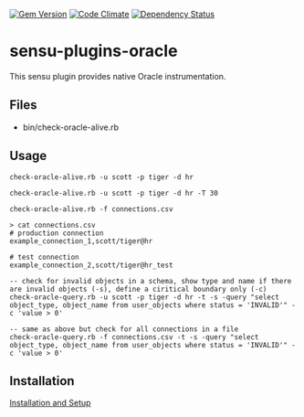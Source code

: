 
[![Gem Version](https://badge.fury.io/rb/sensu-plugins-oracle.svg)](https://badge.fury.io/rb/sensu-plugins-oracle)
[![Code Climate](https://codeclimate.com/github/thomis/sensu-plugins-oracle/badges/gpa.svg)](https://codeclimate.com/github/thomis/sensu-plugins-oracle)
[![Dependency Status](https://gemnasium.com/badges/github.com/thomis/sensu-plugins-oracle.svg)](https://gemnasium.com/github.com/thomis/sensu-plugins-oracle)

# sensu-plugins-oracle

This sensu plugin provides native Oracle instrumentation.

## Files
 * bin/check-oracle-alive.rb

## Usage

  ```
  check-oracle-alive.rb -u scott -p tiger -d hr

  check-oracle-alive.rb -u scott -p tiger -d hr -T 30
  ```

  ```
  check-oracle-alive.rb -f connections.csv

  > cat connections.csv
  # production connection
  example_connection_1,scott/tiger@hr

  # test connection
  example_connection_2,scott/tiger@hr_test
  ```

  ```
  -- check for invalid objects in a schema, show type and name if there are invalid objects (-s), define a ciritical boundary only (-c)
  check-oracle-query.rb -u scott -p tiger -d hr -t -s -query "select object_type, object_name from user_objects where status = 'INVALID'" -c 'value > 0'

  -- same as above but check for all connections in a file
  check-oracle-query.rb -f connections.csv -t -s -query "select object_type, object_name from user_objects where status = 'INVALID'" -c 'value > 0'

  ```

## Installation

[Installation and Setup](http://sensu-plugins.io/docs/installation_instructions.html)
